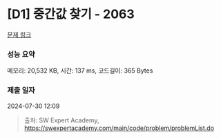 # [D1] 중간값 찾기 - 2063 

[문제 링크](https://swexpertacademy.com/main/code/problem/problemDetail.do?contestProbId=AV5QPsXKA2UDFAUq) 

### 성능 요약

메모리: 20,532 KB, 시간: 137 ms, 코드길이: 365 Bytes

### 제출 일자

2024-07-30 12:09



> 출처: SW Expert Academy, https://swexpertacademy.com/main/code/problem/problemList.do